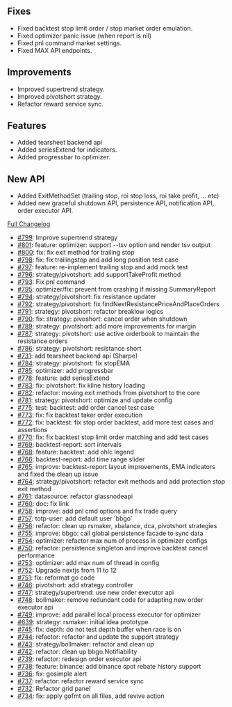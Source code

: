 ## Fixes

- Fixed backtest stop limit order / stop market order emulation.
- Fixed optimizer panic issue (when report is nil)
- Fixed pnl command market settings.
- Fixed MAX API endpoints.

## Improvements

- Improved supertrend strategy.
- Improved pivotshort strategy.
- Refactor reward service sync.

## Features

- Added tearsheet backend api
- Added seriesExtend for indicators.
- Added progressbar to optimizer.

## New API

- Added ExitMethodSet (trailing stop, roi stop loss, roi take profit, ... etc)
- Added new graceful shutdown API, persistence API, notification API, order executor API.

[Full Changelog](https://github.com/OvictorVieira/promeheux.api/compare/v1.35.0...main)

 - [#799](https://github.com/OvictorVieira/promeheux.api/pull/799): Improve supertrend strategy
 - [#801](https://github.com/OvictorVieira/promeheux.api/pull/801): feature: optimizer: support --tsv option and render tsv output
 - [#800](https://github.com/OvictorVieira/promeheux.api/pull/800): fix: fix exit method for trailing stop
 - [#798](https://github.com/OvictorVieira/promeheux.api/pull/798): fix: fix trailingstop and add long position test case
 - [#797](https://github.com/OvictorVieira/promeheux.api/pull/797): feature: re-implement trailing stop and add mock test
 - [#796](https://github.com/OvictorVieira/promeheux.api/pull/796): strategy/pivotshort: add supportTakeProfit method
 - [#793](https://github.com/OvictorVieira/promeheux.api/pull/793): Fix pnl command
 - [#795](https://github.com/OvictorVieira/promeheux.api/pull/795): optimizer/fix: prevent from crashing if missing SummaryReport
 - [#794](https://github.com/OvictorVieira/promeheux.api/pull/794): strategy/pivotshort: fix resistance updater
 - [#792](https://github.com/OvictorVieira/promeheux.api/pull/792): strategy/pivotshort: fix findNextResistancePriceAndPlaceOrders
 - [#791](https://github.com/OvictorVieira/promeheux.api/pull/791): strategy: pivotshort: refactor breaklow logics
 - [#790](https://github.com/OvictorVieira/promeheux.api/pull/790): fix: strategy: pivoshort: cancel order when shutdown
 - [#789](https://github.com/OvictorVieira/promeheux.api/pull/789): strategy: pivotshort: add more improvements for margin
 - [#787](https://github.com/OvictorVieira/promeheux.api/pull/787): strategy: pivotshort: use active orderbook to maintain the resistance orders
 - [#786](https://github.com/OvictorVieira/promeheux.api/pull/786): strategy: pivotshort: resistance short
 - [#731](https://github.com/OvictorVieira/promeheux.api/pull/731): add tearsheet backend api (Sharpe)
 - [#784](https://github.com/OvictorVieira/promeheux.api/pull/784): strategy: pivotshort: fix stopEMA
 - [#785](https://github.com/OvictorVieira/promeheux.api/pull/785): optimizer: add progressbar
 - [#778](https://github.com/OvictorVieira/promeheux.api/pull/778): feature: add seriesExtend
 - [#783](https://github.com/OvictorVieira/promeheux.api/pull/783): fix: pivotshort: fix kline history loading
 - [#782](https://github.com/OvictorVieira/promeheux.api/pull/782): refactor: moving exit methods from pivotshort to the core
 - [#781](https://github.com/OvictorVieira/promeheux.api/pull/781): strategy: pivotshort: optimize and update config
 - [#775](https://github.com/OvictorVieira/promeheux.api/pull/775): test: backtest: add order cancel test case
 - [#773](https://github.com/OvictorVieira/promeheux.api/pull/773): fix: fix backtest taker order execution
 - [#772](https://github.com/OvictorVieira/promeheux.api/pull/772): fix: backtest: fix stop order backtest, add more test cases and assertions
 - [#770](https://github.com/OvictorVieira/promeheux.api/pull/770): fix: fix backtest stop limit order matching and add test cases
 - [#769](https://github.com/OvictorVieira/promeheux.api/pull/769): backtest-report: sort intervals
 - [#768](https://github.com/OvictorVieira/promeheux.api/pull/768): feature: backtest: add ohlc legend
 - [#766](https://github.com/OvictorVieira/promeheux.api/pull/766): backtest-report: add time range slider
 - [#765](https://github.com/OvictorVieira/promeheux.api/pull/765): improve: backtest-report layout improvements, EMA indicators and fixed the clean up issue
 - [#764](https://github.com/OvictorVieira/promeheux.api/pull/764): strategy/pivotshort: refactor exit methods and add protection stop exit method
 - [#761](https://github.com/OvictorVieira/promeheux.api/pull/761): datasource: refactor glassnodeapi
 - [#760](https://github.com/OvictorVieira/promeheux.api/pull/760): doc: fix link
 - [#758](https://github.com/OvictorVieira/promeheux.api/pull/758): improve: add pnl cmd options and fix trade query
 - [#757](https://github.com/OvictorVieira/promeheux.api/pull/757): totp-user: add default user 'bbgo'
 - [#756](https://github.com/OvictorVieira/promeheux.api/pull/756): refactor: clean up rsmaker, xbalance, dca, pivotshort strategies
 - [#755](https://github.com/OvictorVieira/promeheux.api/pull/755): improve: bbgo: call global persistence facade to sync data
 - [#754](https://github.com/OvictorVieira/promeheux.api/pull/754): optimizer: refactor max num of process in optimizer configs
 - [#750](https://github.com/OvictorVieira/promeheux.api/pull/750): refactor: persistence singleton and improve backtest cancel performance
 - [#753](https://github.com/OvictorVieira/promeheux.api/pull/753): optimizer: add max num of thread in config
 - [#752](https://github.com/OvictorVieira/promeheux.api/pull/752): Upgrade nextjs from 11 to 12
 - [#751](https://github.com/OvictorVieira/promeheux.api/pull/751): fix: reformat go code
 - [#746](https://github.com/OvictorVieira/promeheux.api/pull/746): pivotshort: add strategy controller
 - [#747](https://github.com/OvictorVieira/promeheux.api/pull/747): strategy/supertrend: use new order executor api
 - [#748](https://github.com/OvictorVieira/promeheux.api/pull/748): bollmaker: remove redundant code for adapting new order executor api
 - [#749](https://github.com/OvictorVieira/promeheux.api/pull/749): improve: add parallel local process executor for optimizer
 - [#639](https://github.com/OvictorVieira/promeheux.api/pull/639): strategy: rsmaker: initial idea prototype
 - [#745](https://github.com/OvictorVieira/promeheux.api/pull/745): fix: depth: do not test depth buffer when race is on
 - [#744](https://github.com/OvictorVieira/promeheux.api/pull/744): refactor: refactor and update the support strategy
 - [#743](https://github.com/OvictorVieira/promeheux.api/pull/743): strategy/bollmaker: refactor and clean up
 - [#742](https://github.com/OvictorVieira/promeheux.api/pull/742): refactor: clean up bbgo.Notifiability
 - [#739](https://github.com/OvictorVieira/promeheux.api/pull/739): refactor: redesign order executor api
 - [#738](https://github.com/OvictorVieira/promeheux.api/pull/738): feature: binance: add binance spot rebate history support
 - [#736](https://github.com/OvictorVieira/promeheux.api/pull/736): fix: gosimple alert
 - [#737](https://github.com/OvictorVieira/promeheux.api/pull/737): refactor: refactor reward service sync
 - [#732](https://github.com/OvictorVieira/promeheux.api/pull/732): Refactor grid panel
 - [#734](https://github.com/OvictorVieira/promeheux.api/pull/734): fix: apply gofmt on all files, add revive action
